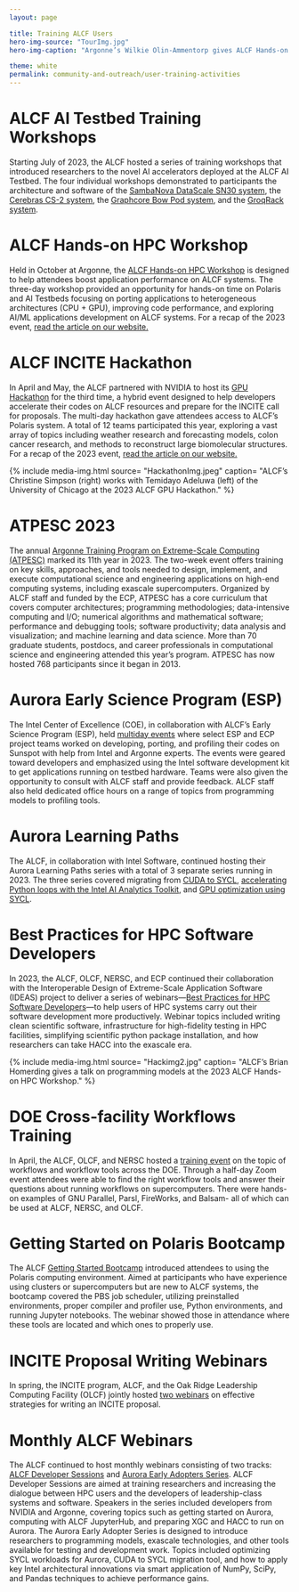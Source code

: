 ```yaml
---
layout: page

title: Training ALCF Users
hero-img-source: "TourImg.jpg"
hero-img-caption: "Argonne’s Wilkie Olin-Ammentorp gives ALCF Hands-on Workshop attendees an overview of the Aurora blade as part of a facility tour."

theme: white
permalink: community-and-outreach/user-training-activities
---
```



# ALCF AI Testbed Training Workshops  
Starting July of 2023, the ALCF hosted a series of training workshops that introduced researchers to the novel AI accelerators deployed at the ALCF AI Testbed. The four individual workshops demonstrated to participants the architecture and software of the [SambaNova DataScale SN30 system](https://www.alcf.anl.gov/sambanova-ai-workshop-2023), the [Cerebras CS-2 system](https://www.alcf.anl.gov/cerebras-ai-workshop-2023), the [Graphcore Bow Pod system](https://www.alcf.anl.gov/graphcore-ai-workshop-2023), and the [GroqRack system](https://www.alcf.anl.gov/events/groq-ai-workshop).

# ALCF Hands-on HPC Workshop
Held in October at Argonne, the [ALCF Hands-on HPC Workshop](https://www.alcf.anl.gov/events/alcf-hands-hpc-workshop) is designed to help attendees boost application performance on ALCF systems. The three-day workshop provided an opportunity for hands-on time on Polaris and AI Testbeds focusing on porting applications to heterogeneous architectures (CPU + GPU), improving code performance, and exploring AI/ML applications development on ALCF systems. For a recap of the 2023 event, [read the article on our website.](https://www.alcf.anl.gov/news/hands-workshop-helps-attendees-enhance-research-using-alcf-supercomputers)

# ALCF INCITE Hackathon
In April and May, the ALCF partnered with NVIDIA to host its [GPU Hackathon](https://www.alcf.anl.gov/events/alcf-incite-hackathon-april-18-25-and-may-2-4-2023) for the third time, a hybrid event designed to help developers accelerate their codes on ALCF resources and prepare for the INCITE call for proposals. The multi-day hackathon gave attendees access to ALCF’s Polaris system. A total of 12 teams participated this year, exploring a vast array of topics including weather research and forecasting models, colon cancer research, and methods to reconstruct large biomolecular structures. For a recap of the 2023 event, [read the article on our website.](https://www.alcf.anl.gov/news/alcf-workshop-helps-researchers-prepare-codes-polaris-supercomputer)

{% include media-img.html
   source= "HackathonImg.jpeg"
   caption= "ALCF’s Christine Simpson (right) works with Temidayo Adeluwa (left) of the University of Chicago at the 2023 ALCF GPU Hackathon."
%}

# ATPESC 2023
The annual [Argonne Training Program on Extreme-Scale Computing (ATPESC)](https://extremecomputingtraining.anl.gov/atpesc-2023/) marked its 11th year in 2023. The two-week event offers training on key skills, approaches, and tools needed to design, implement, and execute computational science and engineering applications on high-end computing systems, including exascale supercomputers. Organized by ALCF staff and funded by the ECP, ATPESC has a core curriculum that covers computer architectures; programming methodologies; data-intensive computing and I/O; numerical algorithms and mathematical software; performance and debugging tools; software productivity; data analysis and visualization; and machine learning and data science. More than 70 graduate students, postdocs, and career professionals in computational science and engineering attended this year’s program. ATPESC has now hosted 768 participants since it began in 2013.  

# Aurora Early Science Program (ESP) 
The Intel Center of Excellence (COE), in collaboration with ALCF’s Early Science Program (ESP), held [multiday events](https://www.alcf.anl.gov/science/early-science-program) where select ESP and ECP project teams worked on developing, porting, and profiling their codes on Sunspot with help from Intel and Argonne experts. The events were geared toward developers and emphasized using the Intel software development kit to get applications running on testbed hardware. Teams were also given the opportunity to consult with ALCF staff and provide feedback. ALCF staff also held dedicated office hours on a range of topics from programming models to profiling tools.

# Aurora Learning Paths
The ALCF, in collaboration with Intel Software, continued hosting their Aurora Learning Paths series with a total of 3 separate series running in 2023. The three series covered migrating from [CUDA to SYCL](https://www.alcf.anl.gov/aurora-learning-paths-migrating-cuda-sycl#:~:text=SYCL%20is%20becoming%20a%20de,including%20Intel%20and%20Nvidia%20GPUs.), [accelerating Python loops with the Intel AI Analytics Toolkit](https://www.alcf.anl.gov/aurora-learning-paths-accelerate-python-loops-intel-ai-analytics-toolkit), and [GPU optimization using SYCL](https://www.alcf.anl.gov/aurora-learning-paths-gpu-optimization-using-sycl).


# Best Practices for HPC Software Developers
In 2023, the ALCF, OLCF, NERSC, and ECP continued their collaboration with the Interoperable Design of Extreme-Scale Application Software (IDEAS) project to deliver a series of webinars—[Best Practices for HPC Software Developers](https://bssw.io/items/best-practices-for-hpc-software-developers-webinar-series)—to help users of HPC systems carry out their software development more productively. Webinar topics included writing clean scientific software, infrastructure for high-fidelity testing in HPC facilities, simplifying scientific python package installation, and how researchers can take HACC into the exascale era. 

{% include media-img.html
   source= "Hackimg2.jpg"
   caption= "ALCF’s Brian Homerding gives a talk on programming models at the 2023 ALCF Hands-on HPC Workshop."
%}

# DOE Cross-facility Workflows Training
In April, the ALCF, OLCF, and NERSC hosted a [training event](https://www.alcf.anl.gov/events/doe-cross-facility-workflows-training) on the topic of workflows and workflow tools across the DOE. Through a half-day Zoom event attendees were able to find the right workflow tools and answer their questions about running workflows on supercomputers. There were hands-on examples of GNU Parallel, Parsl, FireWorks, and Balsam- all of which can be used at ALCF, NERSC, and OLCF.

# Getting Started on Polaris Bootcamp
The ALCF [Getting Started Bootcamp](https://www.alcf.anl.gov/events/getting-started-bootcamp-polaris) introduced attendees to using the Polaris computing environment. Aimed at participants who have experience using clusters or supercomputers but are new to ALCF systems, the bootcamp covered the PBS job scheduler, utilizing preinstalled environments, proper compiler and profiler use, Python environments, and running Jupyter notebooks. The webinar showed those in attendance where these tools are located and which ones to properly use.

# INCITE Proposal Writing Webinars 
In spring, the INCITE program, ALCF, and the Oak Ridge Leadership Computing Facility (OLCF) jointly hosted [two webinars](https://www.alcf.anl.gov/events/2024-incite-proposal-writing-webinar-0) on effective strategies for writing an INCITE proposal. 

# Monthly ALCF Webinars
The ALCF continued to host monthly webinars consisting of two tracks: [ALCF Developer Sessions](https://www.alcf.anl.gov/alcf-developer-sessions) and [Aurora Early Adopters Series](https://www.alcf.anl.gov/aurora-early-adopter-series). ALCF Developer Sessions are aimed at training researchers and increasing the dialogue between HPC users and the developers of leadership-class systems and software. Speakers in the series included developers from NVIDIA and Argonne, covering topics such as getting started on Aurora, computing with ALCF JupyterHub, and preparing XGC and HACC to run on Aurora. The Aurora Early Adopter Series is designed to introduce researchers to programming models, exascale technologies, and other tools available for testing and development work. Topics included optimizing SYCL workloads for Aurora, CUDA to SYCL migration tool, and how to apply key Intel architectural innovations via smart application of NumPy, SciPy, and Pandas techniques to achieve performance gains. 

